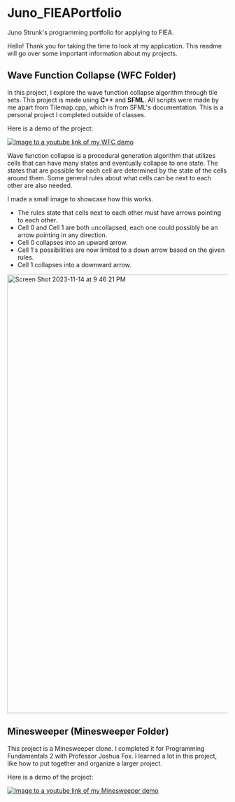 # Juno_FIEAPortfolio
Juno Strunk's programming portfolio for applying to FIEA.

Hello! Thank you for taking the time to look at my application. This readme will go over some important information about my projects.

## Wave Function Collapse (WFC Folder)
In this project, I explore the wave function collapse algorithm through tile sets. This project is made using **C++** and **SFML**. All scripts were made by me apart from Tilemap.cpp, which is from SFML's documentation. This is a personal project I completed outside of classes.

Here is a demo of the project:

[![Image to a youtube link of my WFC demo](https://img.youtube.com/vi/cnrVNLI1Ivk/0.jpg)](https://www.youtube.com/watch?v=cnrVNLI1Ivk)

Wave function collapse is a procedural generation algorithm that utilizes cells that can have many states and eventually collapse to one state. The states that are possible for each cell are determined by the state of the cells around them. Some general rules about what cells can be next to each other are also needed.

I made a small image to showcase how this works.
- The rules state that cells next to each other must have arrows pointing to each other.
- Cell 0 and Cell 1 are both uncollapsed, each one could possibly be an arrow pointing in any direction.
- Cell 0 collapses into an upward arrow.
- Cell 1's possibilities are now limited to a down arrow based on the given rules.
- Cell 1 collapses into a downward arrow.

<img width="1000" alt="Screen Shot 2023-11-14 at 9 46 21 PM" src="https://github.com/JunoStrunk/Juno_FIEAPortfolio/assets/98421780/9a0658af-c13d-44a6-a336-4261d434854d">

## Minesweeper (Minesweeper Folder)
This project is a Minesweeper clone. I completed it for Programming Fundamentals 2 with Professor Joshua Fox. I learned a lot in this project, like how to put together and organize a larger project.

Here is a demo of the project:

[![Image to a youtube link of my Minesweeper demo](https://img.youtube.com/vi/ryKBlafYiAI/0.jpg)](https://www.youtube.com/watch?v=ryKBlafYiAI)
